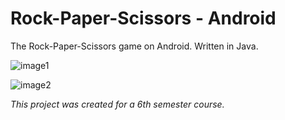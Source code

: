 # Rock-Paper-Scissors - Android
The Rock-Paper-Scissors game on Android. Written in Java.   

  ![image1](https://i.ibb.co/fHrQvpp/scr1.png)
  
  ![image2](https://i.ibb.co/nLqJsF8/scr2.png)
  
*This project was created for a 6th semester course.*   
